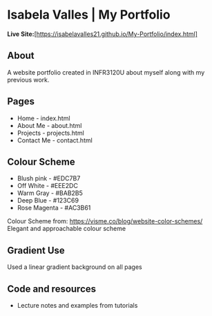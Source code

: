 # Isabela Valles | My Portfolio

**Live Site:**[https://isabelavalles21.github.io/My-Portfolio/index.html]

## About
A website portfolio created in INFR3120U about myself along with my previous work.

## Pages
- Home - index.html
- About Me - about.html
- Projects - projects.html
- Contact Me - contact.html

## Colour Scheme
- Blush pink - #EDC7B7
- Off White - #EEE2DC
- Warm Gray - #BAB2B5
- Deep Blue - #123C69
- Rose Magenta - #AC3B61

Colour Scheme from: https://visme.co/blog/website-color-schemes/ 
Elegant and approachable colour scheme

## Gradient Use
Used a linear gradient background on all pages

## Code and resources
- Lecture notes and examples from tutorials

